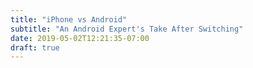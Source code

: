 ```yaml
---
title: "iPhone vs Android"
subtitle: "An Android Expert's Take After Switching"
date: 2019-05-02T12:21:35-07:00
draft: true
---
```


